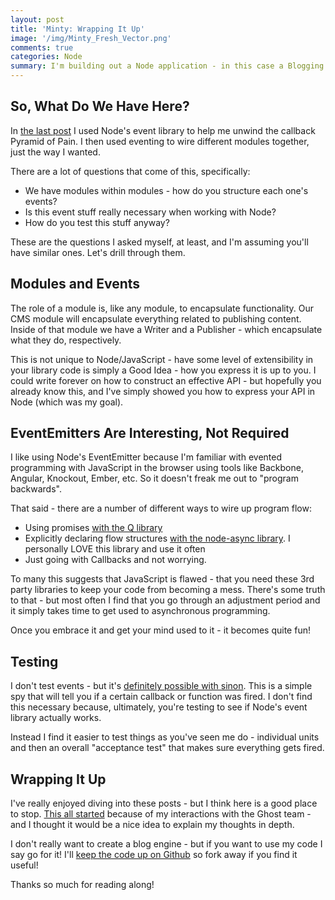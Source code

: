 ```yaml
---
layout: post
title: 'Minty: Wrapping It Up'
image: '/img/Minty_Fresh_Vector.png'
comments: true
categories: Node
summary: I'm building out a Node application - in this case a Blogging engine - and these posts are my adventures building this thing. This is part 10.
---
```


## So, What Do We Have Here?

In [the last post](http://rob.conery.io/2013/12/16/minty-working-the-evented-pattern/) I used Node's event library to help me unwind the callback Pyramid of Pain. I then used eventing to wire different modules together, just the way I wanted.

There are a lot of questions that come of this, specifically:

 - We have modules within modules - how do you structure each one's events?
 - Is this event stuff really necessary when working with Node?
 - How do you test this stuff anyway?


These are the questions I asked myself, at least, and I'm assuming you'll have similar ones. Let's drill through them.

## Modules and Events

The role of a module is, like any module, to encapsulate functionality. Our CMS module will encapsulate everything related to publishing content. Inside of that module we have a Writer and a Publisher - which encapsulate what they do, respectively.

This is not unique to Node/JavaScript - have some level of extensibility in your library code is simply a Good Idea - how you express it is up to you. I could write forever on how to construct an effective API - but hopefully you already know this, and I've simply showed you how to express your API in Node (which was my goal).

## EventEmitters Are Interesting, Not Required

I like using Node's EventEmitter because I'm familiar with evented programming with JavaScript in the browser using tools like Backbone, Angular, Knockout, Ember, etc. So it doesn't freak me out to "program backwards".

That said - there are a number of different ways to wire up program flow:

 - Using promises [with the Q library](https://github.com/kriskowal/q)
 - Explicitly declaring flow structures [with the node-async library](https://github.com/caolan/async). I personally LOVE this library and use it often
 - Just going with Callbacks and not worrying.

To many this suggests that JavaScript is flawed - that you need these 3rd party libraries to keep your code from becoming a mess. There's some truth to that - but most often I find that you go through an adjustment period and it simply takes time to get used to asynchronous programming.

Once you embrace it and get your mind used to it - it becomes quite fun!

## Testing

I don't test events - but it's [definitely possible with sinon](http://sinonjs.org). This is a simple spy that will tell you if a certain callback or function was fired. I don't find this necessary because, ultimately, you're testing to see if Node's event library actually works.

Instead I find it easier to test things as you've seen me do - individual units and then an overall "acceptance test" that makes sure everything gets fired.

## Wrapping It Up

I've really enjoyed diving into these posts - but I think here is a good place to stop. [This all started](http://rob.conery.io/2013/11/19/hello-minty/) because of my interactions with the Ghost team - and I thought it would be a nice idea to explain my thoughts in depth.

I don't really want to create a blog engine - but if you want to use my code I say go for it! I'll [keep the code up on Github](https://github.com/robconery/minty-cms) so fork away if you find it useful!

Thanks so much for reading along!




